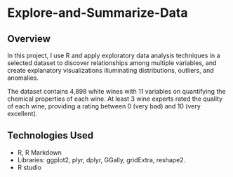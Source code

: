 # Explore-and-Summarize-Data

## Overview

In this project, I use R and apply exploratory data analysis techniques in a selected dataset to discover relationships among multiple variables, and create explanatory visualizations illuminating distributions, outliers, and anomalies.

The dataset contains 4,898 white wines with 11 variables on quantifying the chemical properties of each wine. At least 3 wine experts rated the quality of each wine, providing a rating between 0 (very bad) and 10 (very excellent).

## Technologies Used

- R, R Markdown
- Libraries: ggplot2, plyr, dplyr, GGally, gridExtra, reshape2.
- R studio
